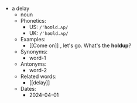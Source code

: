 - a delay
	- noun
	- Phonetics:
		- US: `/ˈhoʊld.ʌp/`
		- UK: `/ˈhəʊld.ʌp/`
	- Examples:
		- [[Come on]] , let's go. What's the **holdup**?
	- Synonyms:
		- word-1
	- Antonyms:
		- word-2
	- Related words:
		- [[delay]]
	- Dates:
		- 2024-04-01
